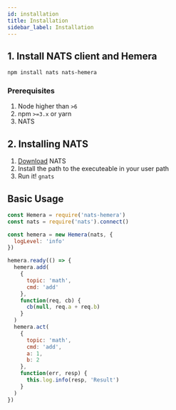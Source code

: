 ```yaml
---
id: installation
title: Installation
sidebar_label: Installation
---
```


## 1. Install NATS client and Hemera

```bash
npm install nats nats-hemera
```

### Prerequisites

1.  Node higher than `>6`
2.  npm `>=3.x` or yarn
3.  NATS

## 2. Installing NATS

1.  [Download](https://nats.io/download/) NATS
2.  Install the path to the executeable in your user path
3.  Run it! `gnats`

## Basic Usage

```js
const Hemera = require('nats-hemera')
const nats = require('nats').connect()

const hemera = new Hemera(nats, {
  logLevel: 'info'
})

hemera.ready(() => {
  hemera.add(
    {
      topic: 'math',
      cmd: 'add'
    },
    function(req, cb) {
      cb(null, req.a + req.b)
    }
  )
  hemera.act(
    {
      topic: 'math',
      cmd: 'add',
      a: 1,
      b: 2
    },
    function(err, resp) {
      this.log.info(resp, 'Result')
    }
  )
})
```
